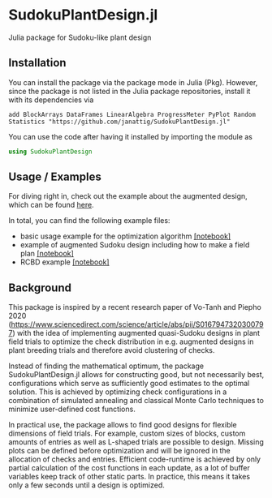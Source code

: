# SudokuPlantDesign.jl

Julia package for Sudoku-like plant design



## Installation

You can install the package via the package mode in Julia (Pkg). However, since the package is not listed in the Julia package repositories, install it with its dependencies via
```julia-REPL
add BlockArrays DataFrames LinearAlgebra ProgressMeter PyPlot Random Statistics "https://github.com/janattig/SudokuPlantDesign.jl"
```

You can use the code after having it installed by importing the module as
```julia
using SudokuPlantDesign
```



## Usage / Examples

For diving right in, check out the example about the augmented design, which can be found [here](examples/sudoku_basic.ipynb).

In total, you can find the following example files:
- basic usage example for the optimization algorithm [[notebook]](examples/sudoku_basic.ipynb)
- example of augmented Sudoku design including how to make a field plan [[notebook]](examples/sudoku_augmented.ipynb)
- RCBD example [[notebook]](examples/sudoku_RCBD.ipynb)



## Background

This package is inspired by a recent research paper of Vo-Tanh and Piepho 2020 (https://www.sciencedirect.com/science/article/abs/pii/S0167947320300797) with the idea of implementing augmented quasi-Sudoku designs in plant field trials to optimize the check distribution in e.g. augmented designs in plant breeding trials and therefore avoid clustering of checks.

Instead of finding the mathematical optimum, the package SudokuPlantDesign.jl allows for constructing good, but not necessarily best, configurations which serve as sufficiently good estimates to the optimal solution. This is achieved by optimizing check configurations in a combination of simulated annealing and classical Monte Carlo techniques to minimize user-defined cost functions.

In practical use, the package allows to find good designs for flexible dimensions of field trials. For example, custom sizes of blocks, custom amounts of entries as well as L-shaped trials are possible to design. Missing plots can be defined before optimization and will be ignored in the allocation of checks and entries. Efficient code-runtime is achieved by only partial calculation of the cost functions in each update, as a lot of buffer variables keep track of other static parts. In practice, this means it takes only a few seconds until a design is optimized.
